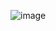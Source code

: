 ![image](https://github.com/VidyaSurendra8235/Alteryx-Challenges/assets/107226432/18eea038-e865-4e97-bac9-94b34e204ddc)
